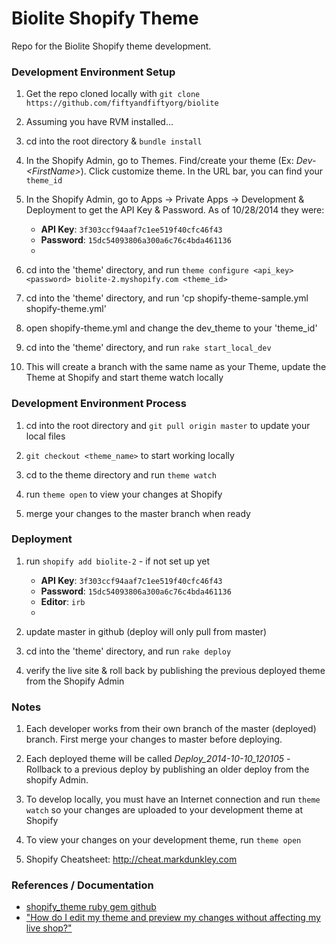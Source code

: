 Biolite Shopify Theme
======================
Repo for the Biolite Shopify theme development.


### Development Environment Setup

1. Get the repo cloned locally with `git clone https://github.com/fiftyandfiftyorg/biolite`

1. Assuming you have RVM installed...

1. cd into the root directory & `bundle install`

1. In the Shopify Admin, go to Themes. Find/create your theme (Ex: *Dev-&lt;FirstName&gt;*). Click customize theme. In the URL bar, you can find your `theme_id` 

1. In the Shopify Admin, go to Apps -> Private Apps -> Development & Deployment to get the API Key & Password. As of 10/28/2014 they were:
    * **API Key**: `3f303ccf94aaf7c1ee519f40cfc46f43`
    * **Password**: `15dc54093806a300a6c76c4bda461136`
    * 
    
1. cd into the 'theme' directory, and run `theme configure <api_key> <password> biolite-2.myshopify.com <theme_id>`

1. cd into the 'theme' directory, and run 'cp shopify-theme-sample.yml shopify-theme.yml'

1. open shopify-theme.yml and change the dev_theme to your 'theme_id'

1. cd into the 'theme' directory, and run `rake start_local_dev`

1. This will create a branch with the same name as your Theme, update the Theme at Shopify and start theme watch locally


### Development Environment Process

1. cd into the root directory and `git pull origin master` to update your local files

1. `git checkout <theme_name>` to start working locally

1. cd to the theme directory and run `theme watch`

1. run `theme open` to view your changes at Shopify

1. merge your changes to the master branch when ready




### Deployment

1. run `shopify add biolite-2` - if not set up yet
    * **API Key**: `3f303ccf94aaf7c1ee519f40cfc46f43`
    * **Password**: `15dc54093806a300a6c76c4bda461136`
    * **Editor**: `irb`
    * 

1. update master in github (deploy will only pull from master)

1. cd into the 'theme' directory, and run `rake deploy`

1. verify the live site & roll back by publishing the previous deployed theme from the Shopify Admin


### Notes

1. Each developer works from their own branch of the master (deployed) branch. First merge your changes to master before deploying.

1. Each deployed theme will be called *Deploy_2014-10-10_120105* - Rollback to a previous deploy by publishing an older deploy from the shopify Admin.

1. To develop locally, you must have an Internet connection and run `theme watch` so your changes are uploaded to your development theme at Shopify

1. To view your changes on your development theme, run `theme open`

1. Shopify Cheatsheet: http://cheat.markdunkley.com


### References / Documentation

* [shopify_theme ruby gem github](https://github.com/Shopify/shopify_theme)
* ["How do I edit my theme and preview my changes without affecting my live shop?"](http://docs.shopify.com/support/your-website/themes/how-do-i-edit-my-theme-and-preview-my-changes-without-affecting-my-live-shop)
